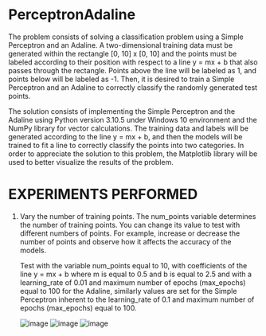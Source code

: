 # PerceptronAdaline

The problem consists of solving a classification problem using a Simple Perceptron and an Adaline. A two-dimensional training data must be generated within the rectangle [0, 10] x [0, 10] and the points must be labeled according to their position with respect to a line y = mx + b that also passes through the rectangle. Points above the line will be labeled as 1, and points below will be labeled as -1. Then, it is desired to train a Simple Perceptron and an Adaline to correctly classify the randomly generated test points.

The solution consists of implementing the Simple Perceptron and the Adaline using Python version 3.10.5 under Windows 10 environment and the NumPy library for vector calculations. The training data and labels will be generated according to the line y = mx + b, and then the models will be trained to fit a line to correctly classify the points into two categories. In order to appreciate the solution to this problem, the Matplotlib library will be used to better visualize the results of the problem.

# EXPERIMENTS PERFORMED

   1) Vary the number of training points. The num_points variable determines the number of training points. You can change its value to test with different numbers of points. For example, increase or decrease the number of points and observe how it affects the accuracy of the models.

      Test with the variable num_points equal to 10, with coefficients of the line y = mx + b where m is equal to 0.5 and b is equal to 2.5 and with a learning_rate of 0.01 and maximum number of epochs (max_epochs) equal to 100 for the Adaline, similarly values are set for the Simple Perceptron inherent to the learning_rate of 0.1 and maximum number of epochs (max_epochs) equal to 100.

      ![image](https://github.com/YakoViTo/PerceptronAdaline/assets/135473233/37544939-41bc-4904-97a9-4744285f5a8c)
      ![image](https://github.com/YakoViTo/PerceptronAdaline/assets/135473233/548b04a5-001d-441c-8d4c-94ace5d749f9)
      ![image](https://github.com/YakoViTo/PerceptronAdaline/assets/135473233/a37ff3a8-6603-4335-9c2f-7deb5f6c4c07)



